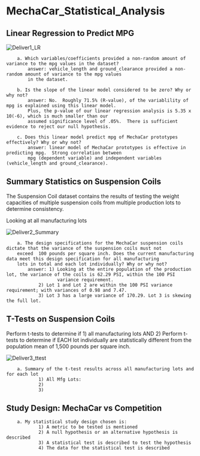 # MechaCar_Statistical_Analysis


## Linear Regression to Predict MPG

![Deliver1_LR](https://user-images.githubusercontent.com/107228424/200371635-54542bf5-6b2b-44a7-81b2-8d0602bab55f.jpg)

		a. Which variables/coefficients provided a non-random amount of variance to the mpg values in the dataset?
			answer: vehicle_length and ground_clearance provided a non-random amount of variance to the mpg values 
			in the dataset.
					
		b. Is the slope of the linear model considered to be zero? Why or why not?
			answer: No.  Roughly 71.5% (R-value), of the variablility of mpg is explained using this linear model.  
			Plus, the p-value of our linear regression analysis is 5.35 x 10(-6), which is much smaller than our 
			assumed significance level of .05%.  There is sufficient evidence to reject our null hypothesis.
						
		c. Does this linear model predict mpg of MechaCar prototypes effectively? Why or why not?
			answer: linear model of MechaCar prototypes is effective in predicting mpg.  Strong correlation between
			mpg (dependent variable) and independent variables (vehicle_length and ground_clearance).


## Summary Statistics on Suspension Coils
The Suspension Coil dataset contains the results of testing the weight capacities of multiple suspension coils from multiple production 
lots to determine consistency.

Looking at all manufacturing lots

![Deliver2_Summary](https://user-images.githubusercontent.com/107228424/200414881-b4ba4f3c-283a-4c43-9ddf-ac0949e7cb7b.jpg)

		a. The design specifications for the MechaCar suspension coils dictate that the variance of the suspension coils must not 
		exceed  100 pounds per square inch. Does the current manufacturing data meet this design specification for all manufacturing 
		lots in total and each lot individually? Why or why not?
			answer: 1) Looking at the entire population of the production lot, the variance of the coils is 62.29 PSI, within the 100 PSI 
			           variance requirement. 
				2) Lot 1 and Lot 2 are within the 100 PSI variance requirement; with variances of 0.98 and 7.47. 
				3) Lot 3 has a large variance of 170.29. Lot 3 is skewing the full lot.
				

## T-Tests on Suspension Coils

Perform t-tests to determine if 1) all manufacturing lots AND 2) Perform t-tests to determine if EACH lot individually are statistically different from the population mean of 1,500 pounds per square inch.

![Deliver3_ttest](https://user-images.githubusercontent.com/107228424/200431887-bbee4767-100c-4adb-a1fe-3d1efc8713ad.jpg)

		a. Summary of the t-test results across all manufacturing lots and for each lot
				1) All Mfg Lots: 
				2) 
				3)



## Study Design: MechaCar vs Competition

		a. My statistical study design chosen is:
				1) A metric to be tested is mentioned
				2) A null hypothesis or an alternative hypothesis is described
				3) A statistical test is described to test the hypothesis
				4) The data for the statistical test is described 
